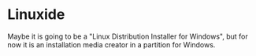 # Linuxide
Maybe it is going to be a "Linux Distribution Installer for Windows", but for now it is an installation media creator in a partition for Windows.
